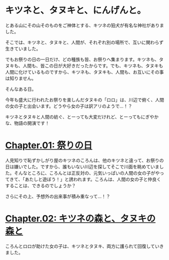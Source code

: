 # キツネと、タヌキと、にんげんと。

とある山にその山そのものをご神体とする、キツネの狛犬が有名な神社がありました。

そこでは、キツネと、タヌキと、人間が、それぞれ別の場所で、互いに関わらず生きていました。

でもお祭りの日の一日だけ、どの種族も皆、お祭りへ集まります。キツネも、タヌキも、人間も、皆この日が大好きだったからです。でも、キツネも、タヌキも人間に化けているものですから、キツネも、タヌキも、人間も、お互いにその事は知りません。

そんなある日。

今年も盛大に行われたお祭りを楽しんだタヌキの「ロロ」は、川辺で俯く、人間の女の子と出会います。どうやら女の子は訳アリのようで…！？

キツネとタヌキと人間の紡ぐ、とーっても大変だけれど、とーってもにぎやかな、物語の開演です！

# [Chapter.01: 祭りの日](./Chapter_01.md)

人見知りで恥ずかしがり屋のキツネのころんは、他のキツネと違って、お祭りの日は嫌いでした。ですから、誰もいない川辺を探してそこで川面を眺めていました。そんなところに、ころんとは正反対の、元気いっぱいの人間の女の子がやってきて、「あたしと遊ぼう！」と誘われます。ころんは、人間の女の子と仲良くすることは、できるのでしょうか？

さらにその上、予想外の出来事が積み重なって…！？

# [Chapter.02: キツネの森と、タヌキの森と](./Chapter_02.md)

ころんとロロが助けた女の子は、キツネとタヌキ、両方に護られて回復していきました。
